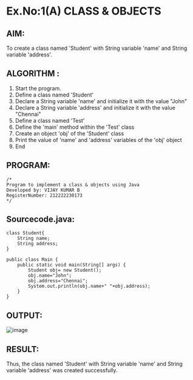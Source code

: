 # Ex.No:1(A) CLASS & OBJECTS

## AIM:
To create a class named 'Student' with String variable 'name' and String variable 'address'.

## ALGORITHM :
1.	Start the program.
2.	Define a class named 'Student'
3.	Declare a String variable 'name' and initialize it with the value "John"
4.	Declare a String variable 'address' and initialize it with the value "Chennai"
5.	Define a class named 'Test'
6.	Define the 'main' method within the 'Test' class
7.	Create an object 'obj' of the 'Student' class
8.	Print the value of 'name' and 'address' variables of the 'obj' object
9.	End



## PROGRAM:
 ```
/*
Program to implement a class & objects using Java
Developed by: VIJAY KUMAR B
RegisterNumber: 212222230173
*/
 ```

## Sourcecode.java:

```
class Student{
    String name;
    String address;
}

public class Main {
    public static void main(String[] args) {
        Student obj= new Student();        
        obj.name="John";
        obj.address="Chennai";
        System.out.println(obj.name+" "+obj.address);
    }
}
```





## OUTPUT:
![image](https://github.com/user-attachments/assets/1dc4faf1-a40c-4f77-914c-29d030285206)


## RESULT:
Thus, the class named 'Student' with String variable 'name' and String variable 'address' was created successfully.
